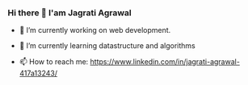 ### Hi there 👋  I'am  Jagrati Agrawal


- 🔭 I’m currently working on web development.
- 🌱 I’m currently learning datastructure and algorithms

- 📫 How to reach me: https://www.linkedin.com/in/jagrati-agrawal-417a13243/

